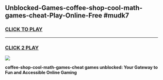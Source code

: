 
## Unblocked-Games-coffee-shop-cool-math-games-cheat-Play-Online-Free #mudk7
<h3>
<a href="https://us.freeplayer.one?title=coffee-shop-cool-math-games-cheat&ref=10M">CLICK TO PLAY</a></h3>
<hr>

<h3>
<a href="https://us.freeplayer.one?title=coffee-shop-cool-math-games-cheat&ref=10M">CLICK 2 PLAY</a>
  
</h3>

<a href="https://us.freeplayer.one?title=coffee-shop-cool-math-games-cheat&ref=10M"><img src="https://clearcache.store/games.png"></a>


**coffee-shop-cool-math-games-cheat games unblocked: Your Gateway to Fun and Accessible Online Gaming**
